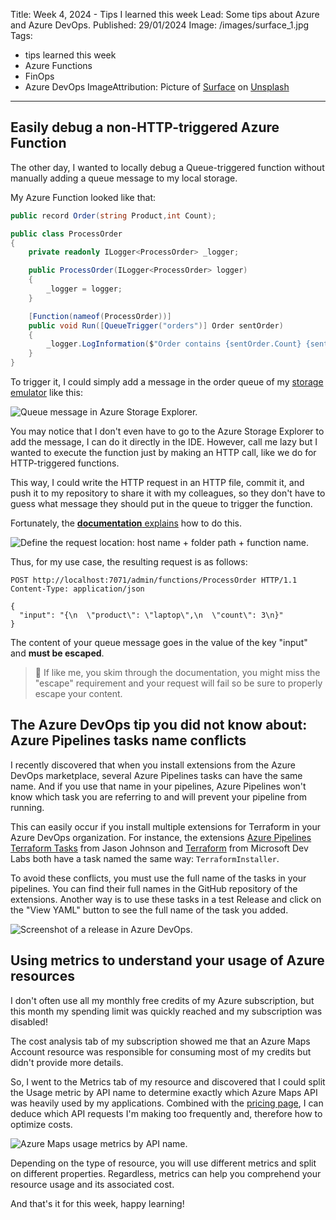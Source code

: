 Title: Week 4, 2024 - Tips I learned this week
Lead: Some tips about Azure and Azure DevOps.
Published: 29/01/2024
Image: /images/surface_1.jpg
Tags:
  - tips learned this week
  - Azure Functions
  - FinOps
  - Azure DevOps
ImageAttribution: Picture of <a href="https://unsplash.com/fr/@surface?utm_content=creditCopyText&utm_medium=referral&utm_source=unsplash">Surface</a> on <a href="https://unsplash.com/fr/photos/appareil-surface-sur-la-table-taHYzvApW1o?utm_content=creditCopyText&utm_medium=referral&utm_source=unsplash">Unsplash</a>
---

## Easily debug a non-HTTP-triggered Azure Function

The other day, I wanted to locally debug a Queue-triggered function without manually adding a queue message to my local storage.

My Azure Function looked like that:

```csharp
public record Order(string Product,int Count);

public class ProcessOrder
{
    private readonly ILogger<ProcessOrder> _logger;

    public ProcessOrder(ILogger<ProcessOrder> logger)
    {
        _logger = logger;
    }

    [Function(nameof(ProcessOrder))]
    public void Run([QueueTrigger("orders")] Order sentOrder)
    {
        _logger.LogInformation($"Order contains {sentOrder.Count} {sentOrder.Product}");
    }
}
```

To trigger it, I could simply add a message in the order queue of my [storage emulator](https://github.com/Azure/Azurite) like this:

<img src="/posts/images/w042024tips_storage.webp" class="img-fluid centered-img" alt="Queue message in Azure Storage Explorer.">

You may notice that I don't even have to go to the Azure Storage Explorer to add the message, I can do it directly in the IDE. However, call me lazy but I wanted to execute the function just by making an HTTP call, like we do for HTTP-triggered functions.

This way, I could write the HTTP request in an HTTP file, commit it, and push it to my repository to share it with my colleagues, so they don't have to guess what message they should put in the queue to trigger the function.

Fortunately, the [**documentation** explains](https://learn.microsoft.com/en-us/azure/azure-functions/functions-manually-run-non-http?tabs=azure-portal#define-the-request-location) how to do this.

<img src="/posts/images/w042024tips_function.webp" class="img-fluid centered-img" alt="Define the request location: host name + folder path + function name.">

Thus, for my use case, the resulting request is as follows:

```http
POST http://localhost:7071/admin/functions/ProcessOrder HTTP/1.1
Content-Type: application/json

{
  "input": "{\n  \"product\": \"laptop\",\n  \"count\": 3\n}"
}
```

The content of your queue message goes in the value of the key "input" and **must be escaped**.

> 🚧 If like me, you skim through the documentation, you might miss the "escape" requirement and your request will fail so be sure to properly escape your content.

## The Azure DevOps tip you did not know about: Azure Pipelines tasks name conflicts

I recently discovered that when you install extensions from the Azure DevOps marketplace, several Azure Pipelines tasks can have the same name. And if you use that name in your pipelines, Azure Pipelines won't know which task you are referring to and will prevent your pipeline from running.

This can easily occur if you install multiple extensions for Terraform in your Azure DevOps organization. For instance, the extensions [Azure Pipelines Terraform Tasks](https://marketplace.visualstudio.com/items?itemName=JasonBJohnson.azure-pipelines-tasks-terraform) from Jason Johnson and [Terraform](https://marketplace.visualstudio.com/items?itemName=ms-devlabs.custom-terraform-tasks) from Microsoft Dev Labs both have a task named the same way: `TerraformInstaller`.

To avoid these conflicts, you must use the full name of the tasks in your pipelines. You can find their full names in the GitHub repository of the extensions. Another way is to use these tasks in a test Release and click on the "View YAML" button to see the full name of the task you added.

<img src="/posts/images/w042024tips_ado_release.webp" class="img-fluid centered-img" alt="Screenshot of a release in Azure DevOps.">

## Using metrics to understand your usage of Azure resources

I don't often use all my monthly free credits of my Azure subscription, but this month my spending limit was quickly reached and my subscription was disabled!

The cost analysis tab of my subscription showed me that an Azure Maps Account resource was responsible for consuming most of my credits but didn't provide more details.

So, I went to the Metrics tab of my resource and discovered that I could split the Usage metric by API name to determine exactly which Azure Maps API was heavily used by my applications. Combined with the [pricing page](https://azure.microsoft.com/en-us/pricing/details/azure-maps/), I can deduce which API requests I'm making too frequently and, therefore how to optimize costs.

<img src="/posts/images/w042024tips_azuremaps_metrics.webp" class="img-fluid centered-img" alt="Azure Maps usage metrics by API name.">

Depending on the type of resource, you will use different metrics and split on different properties. Regardless, metrics can help you comprehend your resource usage and its associated cost.
  
And that's it for this week, happy learning!